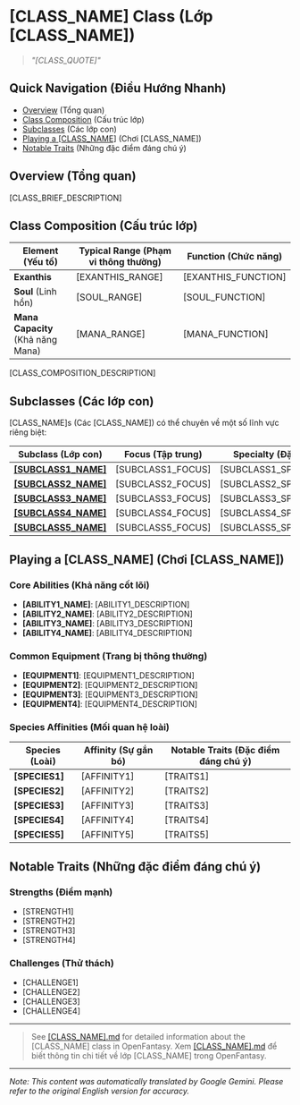 # [CLASS_NAME] Class (Lớp [CLASS_NAME])

> *"[CLASS_QUOTE]"*

## Quick Navigation (Điều Hướng Nhanh)

- [Overview](#overview) (Tổng quan)
- [Class Composition](#class-composition) (Cấu trúc lớp)
- [Subclasses](#subclasses) (Các lớp con)
- [Playing a [CLASS_NAME]](#playing-a-class_name) (Chơi [CLASS_NAME])
- [Notable Traits](#notable-traits) (Những đặc điểm đáng chú ý)

## Overview (Tổng quan)

[CLASS_BRIEF_DESCRIPTION]

## Class Composition (Cấu trúc lớp)

| Element (Yếu tố) | Typical Range (Phạm vi thông thường) | Function (Chức năng) |
|---------|---------------|----------|
| **Exanthis** | [EXANTHIS_RANGE] | [EXANTHIS_FUNCTION] |
| **Soul** (Linh hồn) | [SOUL_RANGE] | [SOUL_FUNCTION] |
| **Mana Capacity** (Khả năng Mana) | [MANA_RANGE] | [MANA_FUNCTION] |

[CLASS_COMPOSITION_DESCRIPTION]

## Subclasses (Các lớp con)

[CLASS_NAME]s (Các [CLASS_NAME]) có thể chuyên về một số lĩnh vực riêng biệt:

| Subclass (Lớp con) | Focus (Tập trung) | Specialty (Đặc sản) |
|----------|-------|-----------|
| [**[SUBCLASS1_NAME]**]([SUBCLASS1_FILE]) | [SUBCLASS1_FOCUS] | [SUBCLASS1_SPECIALTY] |
| [**[SUBCLASS2_NAME]**]([SUBCLASS2_FILE]) | [SUBCLASS2_FOCUS] | [SUBCLASS2_SPECIALTY] |
| [**[SUBCLASS3_NAME]**]([SUBCLASS3_FILE]) | [SUBCLASS3_FOCUS] | [SUBCLASS3_SPECIALTY] |
| [**[SUBCLASS4_NAME]**]([SUBCLASS4_FILE]) | [SUBCLASS4_FOCUS] | [SUBCLASS4_SPECIALTY] |
| [**[SUBCLASS5_NAME]**]([SUBCLASS5_FILE]) | [SUBCLASS5_FOCUS] | [SUBCLASS5_SPECIALTY] |

## Playing a [CLASS_NAME] (Chơi [CLASS_NAME])

### Core Abilities (Khả năng cốt lõi)

- **[ABILITY1_NAME]**: [ABILITY1_DESCRIPTION]
- **[ABILITY2_NAME]**: [ABILITY2_DESCRIPTION]
- **[ABILITY3_NAME]**: [ABILITY3_DESCRIPTION]
- **[ABILITY4_NAME]**: [ABILITY4_DESCRIPTION]

### Common Equipment (Trang bị thông thường)

- **[EQUIPMENT1]**: [EQUIPMENT1_DESCRIPTION]
- **[EQUIPMENT2]**: [EQUIPMENT2_DESCRIPTION]
- **[EQUIPMENT3]**: [EQUIPMENT3_DESCRIPTION]
- **[EQUIPMENT4]**: [EQUIPMENT4_DESCRIPTION]

### Species Affinities (Mối quan hệ loài)

| Species (Loài) | Affinity (Sự gắn bó) | Notable Traits (Đặc điểm đáng chú ý) |
|---------|----------|----------------|
| **[SPECIES1]** | [AFFINITY1] | [TRAITS1] |
| **[SPECIES2]** | [AFFINITY2] | [TRAITS2] |
| **[SPECIES3]** | [AFFINITY3] | [TRAITS3] |
| **[SPECIES4]** | [AFFINITY4] | [TRAITS4] |
| **[SPECIES5]** | [AFFINITY5] | [TRAITS5] |

## Notable Traits (Những đặc điểm đáng chú ý)

### Strengths (Điểm mạnh)

- [STRENGTH1]
- [STRENGTH2]
- [STRENGTH3]
- [STRENGTH4]

### Challenges (Thử thách)

- [CHALLENGE1]
- [CHALLENGE2]
- [CHALLENGE3]
- [CHALLENGE4]

---

> See [[CLASS_NAME].md]([CLASS_NAME].md) for detailed information about the [CLASS_NAME] class in OpenFantasy.
> Xem [[CLASS_NAME].md]([CLASS_NAME].md) để biết thông tin chi tiết về lớp [CLASS_NAME] trong OpenFantasy.


---
_Note: This content was automatically translated by Google Gemini. Please refer to the original English version for accuracy._